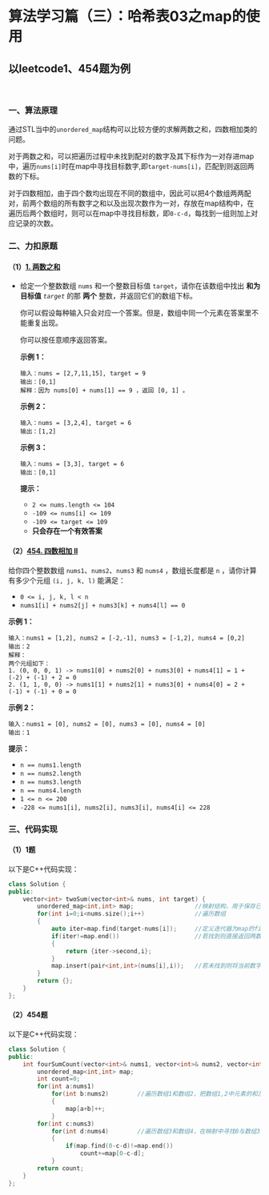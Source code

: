 # 算法学习篇（三）：哈希表03之map的使用

## 以leetcode1、454题为例

​		

### 一、算法原理

​		通过STL当中的`unordered_map`结构可以比较方便的求解两数之和，四数相加类的问题。

​		对于两数之和，可以把遍历过程中未找到配对的数字及其下标作为一对存进map中，遍历`nums[i]`时在map中寻找目标数字,即`target-nums[i]`，匹配到则返回两数的下标。

​		对于四数相加，由于四个数均出现在不同的数组中，因此可以把4个数组两两配对，前两个数组的所有数字之和以及出现次数作为一对，存放在map结构中，在遍历后两个数组时，则可以在map中寻找目标数，即`0-c-d`，每找到一组则加上对应记录的次数。

### 二、力扣原题

#### （1）[1. 两数之和](https://leetcode.cn/problems/two-sum/)

- 给定一个整数数组 `nums` 和一个整数目标值 `target`，请你在该数组中找出 **和为目标值** *`target`* 的那 **两个** 整数，并返回它们的数组下标。

  你可以假设每种输入只会对应一个答案。但是，数组中同一个元素在答案里不能重复出现。

  你可以按任意顺序返回答案。

   

  **示例 1：**

  ```
  输入：nums = [2,7,11,15], target = 9
  输出：[0,1]
  解释：因为 nums[0] + nums[1] == 9 ，返回 [0, 1] 。
  ```

  **示例 2：**

  ```
  输入：nums = [3,2,4], target = 6
  输出：[1,2]
  ```

  **示例 3：**

  ```
  输入：nums = [3,3], target = 6
  输出：[0,1]
  ```

   

  **提示：**

  - `2 <= nums.length <= 104`
  - `-109 <= nums[i] <= 109`
  - `-109 <= target <= 109`
  - **只会存在一个有效答案**

 

#### （2）[454. 四数相加 II](https://leetcode.cn/problems/4sum-ii/)

给你四个整数数组 `nums1`、`nums2`、`nums3` 和 `nums4` ，数组长度都是 `n` ，请你计算有多少个元组 `(i, j, k, l)` 能满足：

- `0 <= i, j, k, l < n`
- `nums1[i] + nums2[j] + nums3[k] + nums4[l] == 0`

 

**示例 1：**

```
输入：nums1 = [1,2], nums2 = [-2,-1], nums3 = [-1,2], nums4 = [0,2]
输出：2
解释：
两个元组如下：
1. (0, 0, 0, 1) -> nums1[0] + nums2[0] + nums3[0] + nums4[1] = 1 + (-2) + (-1) + 2 = 0
2. (1, 1, 0, 0) -> nums1[1] + nums2[1] + nums3[0] + nums4[0] = 2 + (-1) + (-1) + 0 = 0
```

**示例 2：**

```
输入：nums1 = [0], nums2 = [0], nums3 = [0], nums4 = [0]
输出：1
```

 

 **提示：**

- `n == nums1.length`
- `n == nums2.length`
- `n == nums3.length`
- `n == nums4.length`
- `1 <= n <= 200`
- `-228 <= nums1[i], nums2[i], nums3[i], nums4[i] <= 228`



### 三、代码实现

#### （1）1题

以下是C++代码实现：

```c++
class Solution {
public:
    vector<int> twoSum(vector<int>& nums, int target) {
        unordered_map<int,int> map;					//映射结构，用于保存已遍历过且未找到的数字及其下标对
        for(int i=0;i<nums.size();i++)				//遍历数组
        {
            auto iter=map.find(target-nums[i]);		//定义迭代器为map的find结果值
            if(iter!=map.end())						//若找到则直接返回两数字的下标
            {
                return {iter->second,i};
            }
            map.insert(pair<int,int>(nums[i],i));	//若未找到则将当前数字及其下标对加入映射中
        }
        return {};
    }
};
```

#### （2）454题

以下是C++代码实现：

```c++
class Solution {
public:
    int fourSumCount(vector<int>& nums1, vector<int>& nums2, vector<int>& nums3, vector<int>& nums4) {
        unordered_map<int,int> map;
        int count=0;
        for(int a:nums1)
            for(int b:nums2)		//遍历数组1和数组2，把数组1,2中元素的和及其对应出现的次数记录在map中
            {
                map[a+b]++;
            }
        for(int c:nums3)
            for(int d:nums4)		//遍历数组3和数组4，在映射中寻找0与数组3,4中元素的和相减的目标数及其出现的次数
            {
                if(map.find(0-c-d)!=map.end())
                    count+=map[0-c-d];
            }
        return count;
    }
};
```

